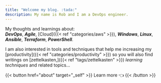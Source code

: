 ```yaml
---
title: "Welcome my blog. :tada:"
description: My name is Rob and I am a DevOps engineer.
---
```

<!-- 
 {{< lead >}}
My name is Rob and I am an experienced IT professional.
{{< /lead >}}
 -->

My thoughts and learnings about:<br /> ***DevOps***, ***Agile***, [Cloud]({{< ref "categories/aws" >}}), ***Windows***, ***Linux***, ***Ansible***, ***Terraform***, ***PowerShell***.

I am also interested in tools and techniques that help me increasing my [productivity]({{< ref "categories/productivity" >}}) so you will also find writings on [zettelkasten,]({{< ref "tags/zettelkasten" >}}) _learning techniques_ and related topics...

{{< button href="about" target="_self" >}}
Learn more 👈
{{< /button >}}


